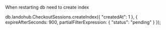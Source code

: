 When restarting db need to create index

db.landohub.CheckoutSessions.createIndex({ "createdAt": 1 }, { expireAfterSeconds: 900, partialFilterExpression: { "status": "pending" } });